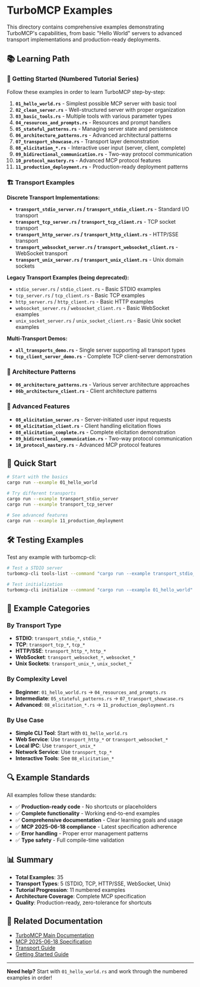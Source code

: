# TurboMCP Examples

This directory contains comprehensive examples demonstrating TurboMCP's capabilities, from basic "Hello World" servers to advanced transport implementations and production-ready deployments.

## 📚 Learning Path

### 🚀 Getting Started (Numbered Tutorial Series)

Follow these examples in order to learn TurboMCP step-by-step:

1. **`01_hello_world.rs`** - Simplest possible MCP server with basic tool
2. **`02_clean_server.rs`** - Well-structured server with proper organization
3. **`03_basic_tools.rs`** - Multiple tools with various parameter types
4. **`04_resources_and_prompts.rs`** - Resources and prompt handlers
5. **`05_stateful_patterns.rs`** - Managing server state and persistence
6. **`06_architecture_patterns.rs`** - Advanced architectural patterns
7. **`07_transport_showcase.rs`** - Transport layer demonstration
8. **`08_elicitation_*.rs`** - Interactive user input (server, client, complete)
9. **`09_bidirectional_communication.rs`** - Two-way protocol communication
10. **`10_protocol_mastery.rs`** - Advanced MCP protocol features
11. **`11_production_deployment.rs`** - Production-ready deployment patterns

### 🏗️ Transport Examples

**Discrete Transport Implementations:**
- **`transport_stdio_server.rs` / `transport_stdio_client.rs`** - Standard I/O transport
- **`transport_tcp_server.rs` / `transport_tcp_client.rs`** - TCP socket transport
- **`transport_http_server.rs` / `transport_http_client.rs`** - HTTP/SSE transport
- **`transport_websocket_server.rs` / `transport_websocket_client.rs`** - WebSocket transport
- **`transport_unix_server.rs` / `transport_unix_client.rs`** - Unix domain sockets

**Legacy Transport Examples (being deprecated):**
- `stdio_server.rs` / `stdio_client.rs` - Basic STDIO examples
- `tcp_server.rs` / `tcp_client.rs` - Basic TCP examples
- `http_server.rs` / `http_client.rs` - Basic HTTP examples
- `websocket_server.rs` / `websocket_client.rs` - Basic WebSocket examples
- `unix_socket_server.rs` / `unix_socket_client.rs` - Basic Unix socket examples

**Multi-Transport Demos:**
- **`all_transports_demo.rs`** - Single server supporting all transport types
- **`tcp_client_server_demo.rs`** - Complete TCP client-server demonstration

### 🎯 Architecture Patterns

- **`06_architecture_patterns.rs`** - Various server architecture approaches
- **`06b_architecture_client.rs`** - Client architecture patterns

### 🔄 Advanced Features

- **`08_elicitation_server.rs`** - Server-initiated user input requests
- **`08_elicitation_client.rs`** - Client handling elicitation flows
- **`08_elicitation_complete.rs`** - Complete elicitation demonstration
- **`09_bidirectional_communication.rs`** - Two-way protocol communication
- **`10_protocol_mastery.rs`** - Advanced MCP protocol features

## 🎯 Quick Start

```bash
# Start with the basics
cargo run --example 01_hello_world

# Try different transports
cargo run --example transport_stdio_server
cargo run --example transport_tcp_server

# See advanced features
cargo run --example 11_production_deployment
```

## 🛠️ Testing Examples

Test any example with turbomcp-cli:

```bash
# Test a STDIO server
turbomcp-cli tools-list --command "cargo run --example transport_stdio_server"

# Test initialization
turbomcp-cli initialize --command "cargo run --example 01_hello_world"
```

## 📖 Example Categories

### By Transport Type
- **STDIO**: `transport_stdio_*`, `stdio_*`
- **TCP**: `transport_tcp_*`, `tcp_*`
- **HTTP/SSE**: `transport_http_*`, `http_*`
- **WebSocket**: `transport_websocket_*`, `websocket_*`
- **Unix Sockets**: `transport_unix_*`, `unix_socket_*`

### By Complexity Level
- **Beginner**: `01_hello_world.rs` → `04_resources_and_prompts.rs`
- **Intermediate**: `05_stateful_patterns.rs` → `07_transport_showcase.rs`
- **Advanced**: `08_elicitation_*.rs` → `11_production_deployment.rs`

### By Use Case
- **Simple CLI Tool**: Start with `01_hello_world.rs`
- **Web Service**: Use `transport_http_*` or `transport_websocket_*`
- **Local IPC**: Use `transport_unix_*`
- **Network Service**: Use `transport_tcp_*`
- **Interactive Tools**: See `08_elicitation_*`

## 🔍 Example Standards

All examples follow these standards:
- ✅ **Production-ready code** - No shortcuts or placeholders
- ✅ **Complete functionality** - Working end-to-end examples
- ✅ **Comprehensive documentation** - Clear learning goals and usage
- ✅ **MCP 2025-06-18 compliance** - Latest specification adherence
- ✅ **Error handling** - Proper error management patterns
- ✅ **Type safety** - Full compile-time validation

## 📊 Summary

- **Total Examples**: 35
- **Transport Types**: 5 (STDIO, TCP, HTTP/SSE, WebSocket, Unix)
- **Tutorial Progression**: 11 numbered examples
- **Architecture Coverage**: Complete MCP specification
- **Quality**: Production-ready, zero-tolerance for shortcuts

## 🔗 Related Documentation

- [TurboMCP Main Documentation](https://docs.rs/turbomcp)
- [MCP 2025-06-18 Specification](https://modelcontextprotocol.io)
- [Transport Guide](../../../docs/transports.md)
- [Getting Started Guide](../../../README.md)

---

**Need help?** Start with `01_hello_world.rs` and work through the numbered examples in order!
